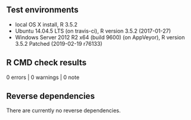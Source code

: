## Test environments
* local OS X install, R 3.5.2
* Ubuntu 14.04.5 LTS (on travis-ci), R version 3.5.2 (2017-01-27)
* Windows Server 2012 R2 x64 (build 9600) (on AppVeyor), R version 3.5.2 Patched (2019-02-19 r76133)

## R CMD check results

0 errors | 0 warnings | 0 note

## Reverse dependencies

There are currently no reverse dependencies.
